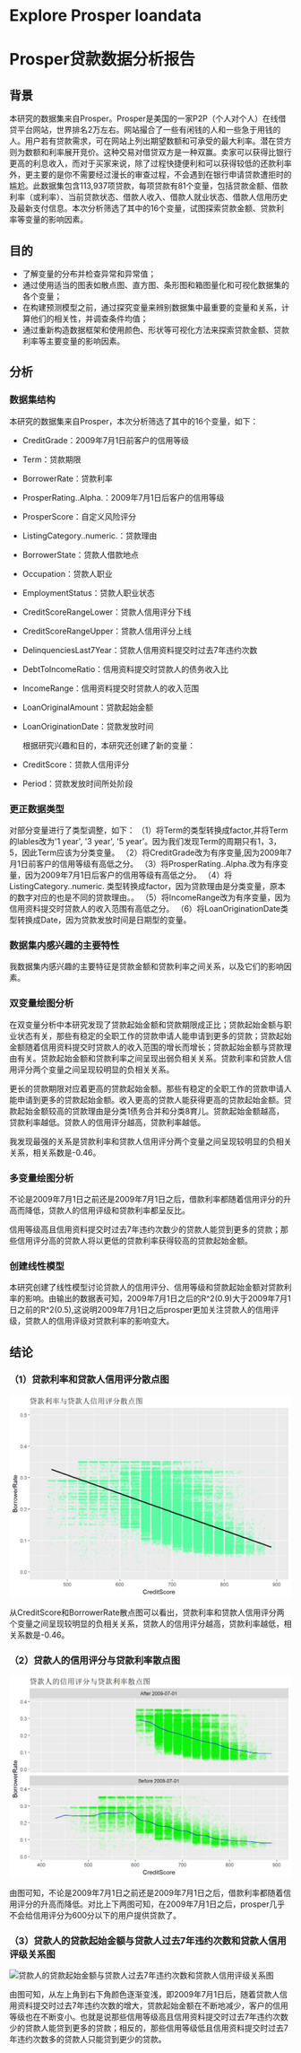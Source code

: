 # Explore Prosper loandata
# Prosper贷款数据分析报告

## 背景
本研究的数据集来自Prosper。Prosper是美国的一家P2P（个人对个人）在线借贷平台网站，世界排名2万左右。网站撮合了一些有闲钱的人和一些急于用钱的人。用户若有贷款需求，可在网站上列出期望数额和可承受的最大利率。潜在贷方则为数额和利率展开竞价。这种交易对借贷双方是一种双赢。卖家可以获得比银行更高的利息收入，而对于买家来说，除了过程快捷便利和可以获得较低的还款利率外，更主要的是你不需要经过漫长的审查过程，不会遇到在银行申请贷款遭拒时的尴尬。此数据集包含113,937项贷款，每项贷款有81个变量，包括贷款金额、借款利率（或利率）、当前贷款状态、借款人收入、借款人就业状态、借款人信用历史及最新支付信息。本次分析筛选了其中的16个变量，试图探索贷款金额、贷款利率等变量的影响因素。

## 目的
- 了解变量的分布并检查异常和异常值；
- 通过使用适当的图表如散点图、直方图、条形图和箱图量化和可视化数据集的各个变量；
- 在构建预测模型之前，通过探究变量来辨别数据集中最重要的变量和关系，计算他们的相关性，并调查条件均值；
- 通过重新构造数据框架和使用颜色、形状等可视化方法来探索贷款金额、贷款利率等主要变量的影响因素。

## 分析

### 数据集结构

本研究的数据集来自Prosper，本次分析筛选了其中的16个变量，如下：
* CreditGrade：2009年7月1日前客户的信用等级

* Term：贷款期限

* BorrowerRate：贷款利率

* ProsperRating..Alpha.：2009年7月1日后客户的信用等级

* ProsperScore：自定义风险评分

* ListingCategory..numeric.：贷款理由

* BorrowerState：贷款人借款地点

* Occupation：贷款人职业

* EmploymentStatus：贷款人职业状态

* CreditScoreRangeLower：贷款人信用评分下线

* CreditScoreRangeUpper：贷款人信用评分上线

* DelinquenciesLast7Year：贷款人信用资料提交时过去7年违约次数

* DebtToIncomeRatio：信用资料提交时贷款人的债务收入比

* IncomeRange：信用资料提交时贷款人的收入范围

* LoanOriginalAmount：贷款起始金额

* LoanOriginationDate：贷款发放时间

  根据研究兴趣和目的，本研究还创建了新的变量：

* CreditScore：贷款人信用评分

* Period：贷款发放时间所处阶段

### 更正数据类型

对部分变量进行了类型调整，如下：
（1）将Term的类型转换成factor,并将Term的lables改为'1 year', '3 year', '5 year'。因为我们发现Term的周期只有1，3，5，因此Term应该为分类变量。
（2）将CreditGrade改为有序变量,因为2009年7月1日前客户的信用等级有高低之分。
（3）将ProsperRating..Alpha.改为有序变量，因为2009年7月1日后客户的信用等级有高低之分。
（4）将ListingCategory..numeric. 类型转换成factor，因为贷款理由是分类变量，原本的数字对应的也是不同的贷款理由。。
（5）将IncomeRange改为有序变量，因为信用资料提交时贷款人的收入范围有高低之分。
（6）将LoanOriginationDate类型转换成Date，因为贷款发放时间是日期型的变量。

### 数据集内感兴趣的主要特性

我数据集内感兴趣的主要特征是贷款金额和贷款利率之间关系，以及它们的影响因素。

### 双变量绘图分析

在双变量分析中本研究发现了贷款起始金额和贷款期限成正比；贷款起始金额与职业状态有关，那些有稳定的全职工作的贷款申请人能申请到更多的贷款；贷款起始金额随着信用资料提交时贷款人的收入范围的增长而增长；贷款起始金额与贷款理由有关。贷款起始金额和贷款利率之间呈现出弱负相关关系。贷款利率和贷款人信用评分两个变量之间呈现较明显的负相关关系。

更长的贷款期限对应着更高的贷款起始金额。那些有稳定的全职工作的贷款申请人能申请到更多的贷款起始金额。收入更高的贷款人能获得更高的贷款起始金额。贷款起始金额较高的贷款理由是分类1债务合并和分类8育儿。贷款起始金额越高，贷款利率越低。贷款人的信用评分越高，贷款利率越低。

我发现最强的关系是贷款利率和贷款人信用评分两个变量之间呈现较明显的负相关关系，相关系数是-0.46。

### 多变量绘图分析

不论是2009年7月1日之前还是2009年7月1日之后，借款利率都随着信用评分的升高而降低，贷款人的信用评级和贷款利率都呈反比。

信用等级高且信用资料提交时过去7年违约次数少的贷款人能贷到更多的贷款；那些信用评分高的贷款人将以更低的贷款利率获得较高的贷款起始金额。

### 创建线性模型

本研究创建了线性模型讨论贷款人的信用评分、信用等级和贷款起始金额对贷款利率的影响。由输出的数据表可知，2009年7月1日之后的R^2(0.9)大于2009年7月1日之前的R^2(0.5),这说明2009年7月1日之后prosper更加关注贷款人的信用评级，贷款人的信用评级对贷款利率的影响变大。

## 结论

### （1）贷款利率和贷款人信用评分散点图

![贷款利率和贷款人信用评分](https://github.com/ArtemisLiu/Explore-Prosper-loandata--R/blob/master/结论图片/贷款利率和贷款人信用评分.png)

从CreditScore和BorrowerRate散点图可以看出，贷款利率和贷款人信用评分两个变量之间呈现较明显的负相关关系，贷款人的信用评分越高，贷款利率越低，相关系数是-0.46。

### （2）贷款人的信用评分与贷款利率散点图

![贷款人的信用评分与贷款利率散点图](https://github.com/ArtemisLiu/Explore-Prosper-loandata--R/blob/master/结论图片/贷款人的信用评分与贷款利率散点图.png)

由图可知，不论是2009年7月1日之前还是2009年7月1日之后，借款利率都随着信用评分的升高而降低。对比上下两图可知，在2009年7月1日之后，prosper几乎不会给信用评分为600分以下的用户提供贷款了。

### （3）贷款人的贷款起始金额与贷款人过去7年违约次数和贷款人信用评级关系图

![贷款人的贷款起始金额与贷款人过去7年违约次数和贷款人信用评级关系图](Explore-Prosper-loandata--R/结论图片/贷款人的贷款起始金额与贷款人过去7年违约次数和贷款人信用评级关系图.png)

由图可知，从左上角到右下角颜色逐渐变浅，即2009年7月1日后，随着贷款人信用资料提交时过去7年违约次数的增大，贷款起始金额在不断地减少，客户的信用等级也在不断变小。也就是说那些信用等级高且信用资料提交时过去7年违约次数少的贷款人能贷到更多的贷款；相反的，那些信用等级低且信用资料提交时过去7年违约次数多的贷款人只能贷到更少的贷款。